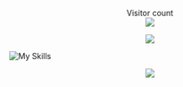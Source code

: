 <p align="center"> 
Visitor count<br>
  <img src="https://profile-counter.glitch.me/knownblackhat/count.svg" />
</p>
<p align="center"> 
<img src="https://songs6.vlcmusic.com/tiny_image/timthumb.php?q=100&w=250&src=images/40400.png"/>
</p>

![My Skills](https://skillicons.dev/icons?i=docker,git,js,githubactions,react,nextjs,linux,md,mongodb,mysql,bash,py,regex,rust,neovim,flask)

<p align="center"> 
  <img src="https://github-readme-stats.vercel.app/api?username=KnownBlackHat&show_icons=true&theme=transparent"/>
</p>
